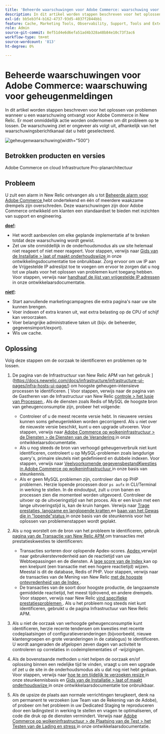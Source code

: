 ```yaml
---
title: 'Beheerde waarschuwingen voor Adobe Commerce: waarschuwing voor het geheugengebruik'
description: In dit artikel worden stappen beschreven voor het oplossen van problemen wanneer u een waarschuwing ontvangt voor Adobe Commerce in New Relic. Er moet onmiddellijk actie worden ondernomen om dit probleem op te lossen. De waarschuwing ziet er ongeveer als volgt uit, afhankelijk van het waarschuwingsberichtkanaal dat u hebt geselecteerd.
exl-id: bb5eb3f4-b162-4737-93d5-4037f2844bb1
feature: Cache, Marketing Tools, Observability, Support, Tools and External Services
role: Admin
source-git-commit: 8ef51d4e6d6efa51ad4b328a48b84e10c73f3ac6
workflow-type: tm+mt
source-wordcount: '813'
ht-degree: 0%

---
```


# Beheerde waarschuwingen voor Adobe Commerce: waarschuwing voor geheugenmeldingen

In dit artikel worden stappen beschreven voor het oplossen van problemen wanneer u een waarschuwing ontvangt voor Adobe Commerce in New Relic. Er moet onmiddellijk actie worden ondernomen om dit probleem op te lossen. De waarschuwing ziet er ongeveer als volgt uit, afhankelijk van het waarschuwingsberichtkanaal dat u hebt geselecteerd.

![ geheugenwaarschuwing ](assets/memory-warning-magento-managed.png){width="500"}

## Betrokken producten en versies

Adobe Commerce on cloud Infrastructure Pro-planarchitectuur

## Probleem

U zult een alarm in New Relic ontvangen als u tot [ Beheerde alarm voor Adobe Commerce ](/help/support-tools/managed-alerts-for-adobe-commerce/managed-alerts-for-magento-commerce.md) hebt ondertekend en één of meerdere waakzame drempels zijn overschreden. Deze waarschuwingen zijn door Adobe Commerce ontwikkeld om klanten een standaardset te bieden met inzichten van support en engineering.

<u>**doe!**</u>:

* Het wordt aanbevolen om elke geplande implementatie af te breken totdat deze waarschuwing wordt gewist.
* Zet uw site onmiddellijk in de onderhoudsmodus als uw site helemaal niet reageert of niet meer reageert. Voor stappen, verwijs naar [ Gids van de Installatie > laat of maakt onderhoudswijze ](https://devdocs.magento.com/guides/v2.4/install-gde/install/cli/install-cli-subcommands-maint.html?itm_source=devdocs&amp;itm_medium=search_page&amp;itm_campaign=federated_search&amp;itm_term=mainten) in onze ontwikkelingsdocumentatie toe onbruikbaar. Zorg ervoor om uw IP aan de Vrijgestelde IP adreslijst toe te voegen om ervoor te zorgen dat u nog tot uw plaats voor het oplossen van problemen kunt toegang hebben. Voor stappen, verwijs naar [ handhaaf de lijst van vrijgestelde IP adressen ](https://devdocs.magento.com/guides/v2.4/install-gde/install/cli/install-cli-subcommands-maint.html?itm_source=devdocs&amp;itm_medium=search_page&amp;itm_campaign=federated_search&amp;itm_term=mainten#instgde-cli-maint-exempt) in onze ontwikkelaarsdocumentatie.

<u>**niet!**</u>:

* Start aanvullende marketingcampagnes die extra pagina&#39;s naar uw site kunnen brengen.
* Voer indexen of extra kranen uit, wat extra belasting op de CPU of schijf kan veroorzaken.
* Voer belangrijke administratieve taken uit (bijv. de beheerder, gegevensimport/export).
* Wis uw cache.

## Oplossing

Volg deze stappen om de oorzaak te identificeren en problemen op te lossen.

1. De pagina van de Infrastructuur van New Relic APM van het gebruik ](https://docs.newrelic.com/docs/infrastructure/infrastructure-ui-pages/infra-hosts-ui-page/) om hoogste geheugen-intensieve processen te identificeren. [ Voor stappen, verwijs naar de pagina van de Gastheren van de Infrastructuur van New Relic [ controle > het lusje van Processen ](https://docs.newrelic.com/docs/infrastructure/infrastructure-ui-pages/infra-hosts-ui-page/#processes). Als de diensten zoals Redis of MySQL de hoogste bron van geheugenconsumptie zijn, probeer het volgende:

   * Controleer of u de meest recente versie hebt. In nieuwere versies kunnen soms geheugenlekken worden gecorrigeerd. Als u niet over de nieuwste versie beschikt, kunt u een upgrade uitvoeren. Voor stappen, verwijs naar [ Adobe Commerce op wolkeninfrastructuur > de Diensten > de Diensten van de Verandering ](https://experienceleague.adobe.com/docs/commerce-cloud-service/user-guide/configure/service/services-yaml.html) in onze ontwikkelaarsdocumentatie.
   * Als u nog steeds de bron van verhoogd geheugenverbruik niet kunt identificeren, controleert u op MySQL-problemen zoals langdurige query&#39;s, primaire sleutels niet gedefinieerd en dubbele indexen. Voor stappen, verwijs naar [ Veelvoorkomende gegevensbestandKwesties in Adobe Commerce op wolkeninfrastructuur ](https://experienceleague.adobe.com/docs/commerce-operations/implementation-playbook/best-practices/maintenance/resolve-database-performance-issues.html) in onze basis van steunkennis.
   * Als er geen MySQL problemen zijn, controleer dan op PHP problemen. Herzie lopende processen door `ps aufx` in CLI/Terminal in werking te stellen. In de eindoutput, zult u cron banen en processen zien die momenteel worden uitgevoerd. Controleer de uitvoer op de uitvoeringstijd van het proces. Als er een kruin met een lange uitvoeringstijd is, kan de kruin hangen. Verwijs naar [ Trage prestaties, langzame en langlopende kratten ](/help/troubleshooting/miscellaneous/slow-performance-slow-and-long-running-crons.md) en [ baan van het Gewas die in &quot;lopende&quot;status ](/help/troubleshooting/miscellaneous/cron-job-is-stuck-in-running-status.md) in onze basis van de steunkennis voor het oplossen van problemenstappen wordt geplakt.

1. Als u nog worstelt om de bron van het probleem te identificeren, gebruik [ pagina van de Transactie van New Relic APM ](https://docs.newrelic.com/docs/apm/applications-menu/monitoring/transactions-page-find-specific-performance-problems) om transacties met prestatieskwesties te identificeren:

   * Transacties sorteren door oplopende Apdex-scores. [ Apdex ](https://docs.newrelic.com/docs/apm/new-relic-apm/apdex/apdex-measure-user-satisfaction) verwijst naar gebruikerstevredenheid aan de reactietijd van uw Webtoepassingen en de diensten. A [ lage score van de Index ](/help/support-tools/managed-alerts-for-adobe-commerce/managed-alerts-for-magento-commerce-apdex-warning-alert.md) kan op een knelpunt (een transactie met een hogere reactietijd) wijzen. Meestal is dit de database, Redis of PHP. Voor stappen, verwijs naar de transacties van de Mening van New Relic [ met de hoogste ontevredenheid van de Index ](https://docs.newrelic.com/docs/apm/new-relic-apm/apdex/view-your-apdex-score#apdex-dissat).
   * De transacties van de soort door hoogste productie, de langzaamste gemiddelde reactietijd, het meest tijdrovend, en andere drempels. Voor stappen, verwijs naar New Relic [ vind specifieke prestatiesproblemen ](https://docs.newrelic.com/docs/apm/applications-menu/monitoring/transactions-page-find-specific-performance-problems). Als u het probleem nog steeds niet kunt identificeren, gebruikt u de pagina Infrastructuur van New Relic APM.

1. Als u niet de oorzaak van verhoogde geheugenconsumptie kunt identificeren, herzie recente tendensen om kwesties met recente codeplaatsingen of configuratieveranderingen (bijvoorbeeld, nieuwe klantengroepen en grote veranderingen in de catalogus) te identificeren. U wordt aangeraden de afgelopen zeven dagen van activiteit te controleren op correlaties in codeimplementaties of -wijzigingen.

1. Als de bovenstaande methoden u niet helpen de oorzaak en/of oplossing binnen een redelijke tijd te vinden, vraagt u om een upgrade of zet u de site in de onderhoudsmodus als u dat nog niet hebt gedaan. Voor stappen, verwijs naar [ hoe te om tijdelijk te verzoeken resize ](/help/how-to/general/how-to-request-temporary-magento-upsize.md) in onze steunkennisbasis en [ Gids van de Installatie > laat of maakt onderhoudswijze ](https://devdocs.magento.com/guides/v2.4/install-gde/install/cli/install-cli-subcommands-maint.html?itm_source=devdocs&amp;itm_medium=search_page&amp;itm_campaign=federated_search&amp;itm_term=mainten) in onze ontwikkelaarsdocumentatie toe onbruikbaar.

1. Als de upsize de plaats aan normale verrichtingen terugkeert, denk na om permanent te verzoeken (uw Team van de Rekening van de Adobe), of probeer om het probleem in uw Dedicated Staging te reproduceren door een ladingstest in werking te stellen en vragen te optimaliseren, of code die druk op de diensten vermindert. Verwijs naar [ Adobe Commerce op wolkeninfrastructuur > de Plaatsing van de Test > het Testen van de Lading en stress ](https://devdocs.magento.com/cloud/live/stage-prod-test.html#loadtest) in onze ontwikkelaarsdocumentatie.
